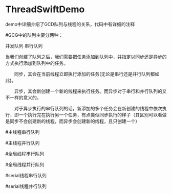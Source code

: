 # ThreadSwiftDemo
demo中详细介绍了GCD队列与线程的关系，代码中有详细的注释

#GCG中的队列主要分两种：

  并发队列
  串行队列
  
当我们创建了队列之后，我们需要把任务添加到队列中，并指定以同步还是异步的方式执行添加到队列中的任务。 

  同步，其会在当前线程立即执行添加的任务(无论是串行还是并行队列都如此)。 
  
  异步，其会新创建一个新的线程来执行任务。而异步对于串行和并行队列的又不一样的意义的。 
  
  对于异步执行的串行队列的话，新添加的多个任务会在新创建的线程中依次执行，即一个执行完在执行另一个任务，有点类似同步执行的样子（其区别可以看做是同步不会创建新的线程，而异步会创建新的线程，且只创建一个）
  

#主线程串行队列

#主线程并行队列

#全局线程串行队列

#全局线程并行队列

#serial线程串行队列

#serial线程并行队列

